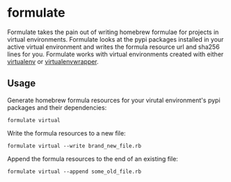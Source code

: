 # formulate
Formulate takes the pain out of writing homebrew formulae for projects in virtual environments. Formulate looks at the pypi packages installed in your active virtual environment and writes the formula resource url and sha256 lines for you.
Formulate works with virtual environments created with either [virtualenv](http://docs.python-guide.org/en/latest/dev/virtualenvs/) or [virtualenvwrapper](http://virtualenvwrapper.readthedocs.io/en/latest/index.html).
## Usage
Generate homebrew formula resources for your virutal environment's pypi packages and their dependencies:

`formulate virtual`

Write the formula resources to a new file:

`formulate virtual --write brand_new_file.rb`

Append the formula resources to the end of an existing file:

`formulate virtual --append some_old_file.rb`

